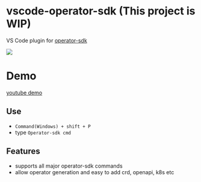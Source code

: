 # vscode-operator-sdk (This project is WIP)

VS Code plugin for [operator-sdk](https://github.com/operator-framework/operator-sdk)


![](https://media.giphy.com/media/VIDfr1mtxwfzEEIAKm/giphy.gif)



# Demo
[youtube demo](https://youtu.be/zBrvQKJFKgE)


## Use

* `Command(Windows) + shift + P`
* type `Operator-sdk cmd`


## Features

* supports all major operator-sdk commands
* allow operator generation and easy to add crd, openapi, k8s etc
